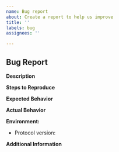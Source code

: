 ```yaml
---
name: Bug report
about: Create a report to help us improve
title: ''
labels: bug
assignees: ''

---
```


## Bug Report

**Description**

<!-- Please provide a clear and concise description of the bug. -->

**Steps to Reproduce**

<!-- How to reproduce the issue? -->

**Expected Behavior**

<!-- What did you expect to happen? -->

**Actual Behavior**

<!-- What is happening instead? -->

**Environment:**

- Protocol version:

**Additional Information**

<!-- Any other context or screenshots about the bug. -->